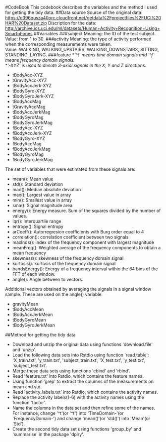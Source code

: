 #CodeBook
This codebook describes the variables and the method I used for getting the tidy data.
##Data source
Source of the original data: https://d396qusza40orc.cloudfront.net/getdata%2Fprojectfiles%2FUCI%20HAR%20Dataset.zip
Discription for the data: http://archive.ics.uci.edu/ml/datasets/Human+Activity+Recognition+Using+Smartphones
##Variables
###subject
Meaning: the ID of the test subject.  
Value: from 1 to 30.
###activity
Meaning: the type of activity performed when the corresponding measurements were taken.  
Value: WALKING, WALKING_UPSTAIRS, WALKING_DOWNSTAIRS, SITTING, STANDING, LAYING.
###feature
**'^t' means time domain signals and '^f' means frequency domain signals.*  
**'-XYZ' is used to denote 3-axial signals in the X, Y and Z directions.*  

* tBodyAcc-XYZ
* tGravityAcc-XYZ
* tBodyAccJerk-XYZ
* tBodyGyro-XYZ
* tBodyGyroJerk-XYZ
* tBodyAccMag
* tGravityAccMag
* tBodyAccJerkMag
* tBodyGyroMag
* tBodyGyroJerkMag
* fBodyAcc-XYZ
* fBodyAccJerk-XYZ
* fBodyGyro-XYZ
* fBodyAccMag
* fBodyAccJerkMag
* fBodyGyroMag
* fBodyGyroJerkMag  

The set of variables that were estimated from these signals are:   

* mean(): Mean value
* std(): Standard deviation
* mad(): Median absolute deviation 
* max(): Largest value in array
* min(): Smallest value in array
* sma(): Signal magnitude area
* energy(): Energy measure. Sum of the squares divided by the number of values. 
* iqr(): Interquartile range 
* entropy(): Signal entropy
* arCoeff(): Autorregresion coefficients with Burg order equal to 4
* correlation(): correlation coefficient between two signals
* maxInds(): index of the frequency component with largest magnitude
* meanFreq(): Weighted average of the frequency components to obtain a mean frequency
* skewness(): skewness of the frequency domain signal 
* kurtosis(): kurtosis of the frequency domain signal 
* bandsEnergy(): Energy of a frequency interval within the 64 bins of the FFT of each window.
* angle(): Angle between to vectors.  

Additional vectors obtained by averaging the signals in a signal window sample. These are used on the angle() variable:  

* gravityMean
* tBodyAccMean
* tBodyAccJerkMean
* tBodyGyroMean
* tBodyGyroJerkMean

##Method for getting the tidy data
* Download and unzip the original data using functions 'download.file' and 'unzip'.
* Load the following data sets into Rstdio using function 'read.table': 'X_train.txt', 'y_train.txt', 'subject_train.txt', 'X_test.txt', 'y_test.txt', 'subject_test.txt'.
* Merge these data sets using functions 'cbind' and 'rbind'.
* Read 'feature.txt' into Rstdio, which contains the feature names.
* Using function 'grep' to extract the columns of the measurements on mean and std.
* Read 'activity_labels.txt' into Rstdio, which contains the activity names.
* Replace the activity labels(1-6) with the activity names using the function 'factor'.
* Name the columns in the data set and then refine some of the names. For instance, change '^t'(or '^f') into 'TimeDomain-'(or 'FrequencyDomain-') and change 'mean()'(or 'std()') into 'Mean'(or 'Std').
* Create the second tidy data set using functions 'group_by' and 'summarise' in the package 'dplry'.
